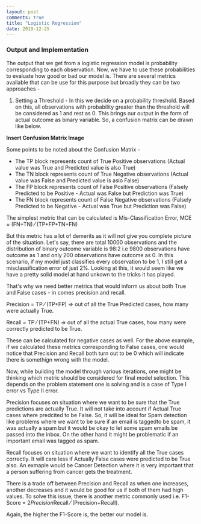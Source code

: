 ```yaml
---
layout: post
comments: true
title: "Logistic Regression"
date: 2019-12-25
---
```



### Output and Implementation

The output that we get from a logistic regression model is probability corresponding to each observation. Now, we have to use these 
probabilities to evaluate how good or bad our model is. There are several metrics available that can be use for this purpose but broadly
they can be two approaches - 

1. Setting a Threshold - In this we decide on a probability threshold. Based on this, all observations with probability greater than 
the threshold will be considered as 1 and rest as 0. This brings our output in the form of actual outcome as binary variable. So, a 
confusion matrix can be drawn like below.

**Insert Confusion Matrix Image**

Some points to be noted about the Confusion Matrix - 
* The TP block represents count of True Positive observations (Actual value was True and Predicted value is also True)
* The TN block represents count of True Negative observations (Actual value was False and Predicted value is aslo False)
* The FP block represents count of False Positive observations (Falsely Predicted to be Positive - Actual was False but Prediction was True)
* The FN block represents count of False Negative observations (Falsely Predicted to be Negative - Actual was True but Prediction was False)

The simplest metric that can be calculated is Mis-Classification Error, MCE = (FN+TN) &frasl; (TP+FP+TN+FN)

But this metric has a lot of demerits as it will not give you complete picture of the situation. Let's say, there are total 10000 
observations and the distribution of binary outcome variable is 98:2 i.e 9800 observations have outcome as 1 and only 200 observations 
have outcome as 0. In this scenario, if my model just classifies every observation to be 1, I still get a misclassification error of 
just 2%. Looking at this, it would seem like we have a pretty solid model at hand unkown to the tricks it has played.

That's why we need better metrics that would inform us about both True and False cases - in comes precision and recall.

Precision = TP &frasl; (TP+FP) => out of all the True Predicted cases, how many were actually True.

Recall = TP &frasl; (TP+FN) => out of all the actual True cases, how many were correctly predicted to be True.

These can be calculated for negative cases as well. For the above example, if we calculated these metrics corresponding to False cases,
one would notice that Precision and Recall both turn out to be 0 which will indicate there is somethign wrong with the model.

Now, while building the model through various iterations, one might be thinking which metric should be considered for final model 
selection. This depends on the problem statement one is solving and is a case of Type I error vs Type II error. 

Precision focuses on situation where we want to be sure that the True predictions are actually True. It will not take into account if 
Actual True cases where predcited to be False. So, it will be ideal for Spam detection like problems where we want to be sure if an email 
is taggedto be spam, it was actually a spam but it would be okay to let some spam emails be passed into the inbox. On the other hand
it might be problematic if an important email was tagged as spam.

Recall focuses on situation where we want to identify all the True cases correctly. It will care less if Actually False cases were
predicted to be True also. An exmaple would be Cancer Detection where it is very important that a person suffering from cancer gets the
treatment.

There is a trade off between Precision and Recall as when one increases, another decreases and it would be good for us if both of them had high values.
To solve this issue, there is another metric commonly used i.e. F1-Score = 2*Precision*Recall &frasl; (Precision+Recall).

Again, the higher the F1-Score is, the better our model is.



